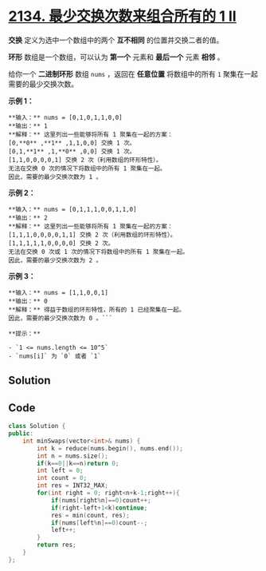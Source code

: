 # [2134. 最少交换次数来组合所有的 1 II](https://leetcode.cn/problems/minimum-swaps-to-group-all-1s-together-ii/description/)

**交换**  定义为选中一个数组中的两个 **互不相同**  的位置并交换二者的值。

**环形**  数组是一个数组，可以认为 **第一个**  元素和 **最后一个**  元素 **相邻**  。

给你一个 **二进制环形**  数组 `nums` ，返回在 **任意位置**  将数组中的所有 `1` 聚集在一起需要的最少交换次数。

**示例 1：** 

```
**输入：** nums = [0,1,0,1,1,0,0]
**输出：** 1
**解释：** 这里列出一些能够将所有 1 聚集在一起的方案：
[0,**0** ,**1** ,1,1,0,0] 交换 1 次。
[0,1,**1** ,1,**0** ,0,0] 交换 1 次。
[1,1,0,0,0,0,1] 交换 2 次（利用数组的环形特性）。
无法在交换 0 次的情况下将数组中的所有 1 聚集在一起。
因此，需要的最少交换次数为 1 。
```

**示例 2：** 

```
**输入：** nums = [0,1,1,1,0,0,1,1,0]
**输出：** 2
**解释：** 这里列出一些能够将所有 1 聚集在一起的方案：
[1,1,1,0,0,0,0,1,1] 交换 2 次（利用数组的环形特性）。
[1,1,1,1,1,0,0,0,0] 交换 2 次。
无法在交换 0 次或 1 次的情况下将数组中的所有 1 聚集在一起。
因此，需要的最少交换次数为 2 。
```

**示例 3：** 

```
**输入：** nums = [1,1,0,0,1]
**输出：** 0
**解释：** 得益于数组的环形特性，所有的 1 已经聚集在一起。
因此，需要的最少交换次数为 0 。```

**提示：** 

- `1 <= nums.length <= 10^5`
- `nums[i]` 为 `0` 或者 `1`
```

## Solution

## Code

```c++
class Solution {
public:
    int minSwaps(vector<int>& nums) {
        int k = reduce(nums.begin(), nums.end());
        int n = nums.size();
        if(k==0||k==n)return 0;
        int left = 0;
        int count = 0;
        int res = INT32_MAX;
        for(int right = 0; right<n+k-1;right++){
            if(nums[right%n]==0)count++;
            if(right-left+1<k)continue;
            res = min(count, res);
            if(nums[left%n]==0)count--;
            left++;
        }
        return res;
    }
};
```

